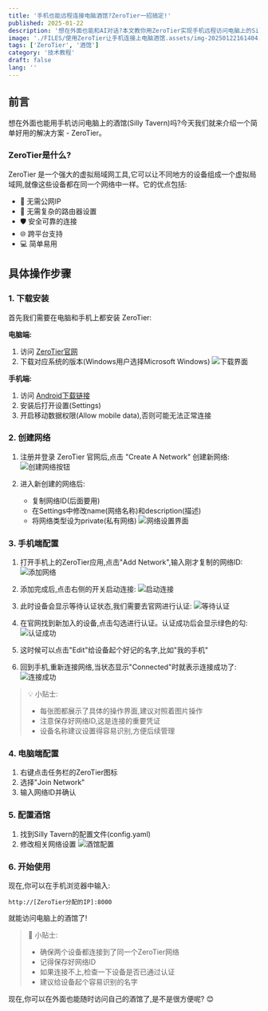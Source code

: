 ```yaml
---
title: '手机也能远程连接电脑酒馆?ZeroTier一招搞定!'
published: 2025-01-22
description: '想在外面也能和AI对话?本文教你用ZeroTier实现手机远程访问电脑上的Silly Tavern,无需公网IP,小白也能轻松上手!'
image: './FILES/使用ZeroTier让手机连接上电脑酒馆.assets/img-20250122161404.png'
tags: ['ZeroTier', '酒馆']
category: '技术教程'
draft: false 
lang: ''
---
```


## 前言

想在外面也能用手机访问电脑上的酒馆(Silly Tavern)吗?今天我们就来介绍一个简单好用的解决方案 - ZeroTier。

### ZeroTier是什么?

ZeroTier 是一个强大的虚拟局域网工具,它可以让不同地方的设备组成一个虚拟局域网,就像这些设备都在同一个网络中一样。它的优点包括:

- 🚀 无需公网IP
- 🔧 无需复杂的路由器设置
- 🛡️ 安全可靠的连接
- 🌐 跨平台支持
- 💻 简单易用

## 具体操作步骤

### 1. 下载安装

首先我们需要在电脑和手机上都安装 ZeroTier:

**电脑端:**
1. 访问 [ZeroTier官网](https://www.zerotier.com/download/)
2. 下载对应系统的版本(Windows用户选择Microsoft Windows)
![下载界面](./FILES/使用ZeroTier让手机连接上电脑酒馆.assets/img-20250122153835.png)

**手机端:**
1. 访问 [Android下载链接](https://zerotier-one.cn.uptodown.com/android)
2. 安装后打开设置(Settings)
3. 开启移动数据权限(Allow mobile data),否则可能无法正常连接

### 2. 创建网络

1. 注册并登录 ZeroTier 官网后,点击 "Create A Network" 创建新网络:
![创建网络按钮](./FILES/使用ZeroTier让手机连接上电脑酒馆.assets/img-20250122154052.png)

2. 进入新创建的网络后:
   - 复制网络ID(后面要用)
   - 在Settings中修改name(网络名称)和description(描述)
   - 将网络类型设为private(私有网络)
![网络设置界面](./FILES/使用ZeroTier让手机连接上电脑酒馆.assets/img-20250122154326.png)

### 3. 手机端配置

1. 打开手机上的ZeroTier应用,点击"Add Network",输入刚才复制的网络ID:
![添加网络](./FILES/使用ZeroTier让手机连接上电脑酒馆.assets/img-20250122154731.jpeg)

2. 添加完成后,点击右侧的开关启动连接:
![启动连接](./FILES/使用ZeroTier让手机连接上电脑酒馆.assets/img-20250122155359.jpg)

3. 此时设备会显示等待认证状态,我们需要去官网进行认证:
![等待认证](./FILES/使用ZeroTier让手机连接上电脑酒馆.assets/img-20250122155623.png)

4. 在官网找到新加入的设备,点击勾选进行认证。认证成功后会显示绿色的勾:
![认证成功](./FILES/使用ZeroTier让手机连接上电脑酒馆.assets/img-20250122155931.png)

5. 这时候可以点击"Edit"给设备起个好记的名字,比如"我的手机"

6. 回到手机,重新连接网络,当状态显示"Connected"时就表示连接成功了:
![连接成功](./FILES/使用ZeroTier让手机连接上电脑酒馆.assets/img-20250122160001.jpg)

> 💡 小贴士:
> - 每张图都展示了具体的操作界面,建议对照着图片操作
> - 注意保存好网络ID,这是连接的重要凭证
> - 设备名称建议设置得容易识别,方便后续管理

### 4. 电脑端配置

1. 右键点击任务栏的ZeroTier图标
2. 选择"Join Network"
3. 输入网络ID并确认

### 5. 配置酒馆

1. 找到Silly Tavern的配置文件(config.yaml)
2. 修改相关网络设置
![酒馆配置](./FILES/使用ZeroTier让手机连接上电脑酒馆.assets/img-20250122160608.png)

### 6. 开始使用

现在,你可以在手机浏览器中输入:
```
http://[ZeroTier分配的IP]:8000
```
就能访问电脑上的酒馆了!

> 🌟 小贴士:
> - 确保两个设备都连接到了同一个ZeroTier网络
> - 记得保存好网络ID
> - 如果连接不上,检查一下设备是否已通过认证
> - 建议给设备起个容易识别的名字

现在,你可以在外面也能随时访问自己的酒馆了,是不是很方便呢? 😊
